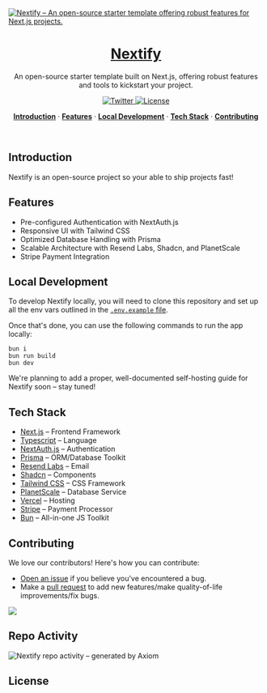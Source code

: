 <a href="">
  <img alt="Nextify – An open-source starter template offering robust features for Next.js projects." src="https://img.logoipsum.com/285.svg">
  <h1 align="center">Nextify</h1>
</a>

<p align="center">
  An open-source starter template built on Next.js, offering robust features and tools to kickstart your project.
</p>

<p align="center">
  <a href="https://twitter.com/nextify">
    <img src="https://img.shields.io/twitter/follow/Nextify?style=flat&label=%40nextify&logo=twitter&color=0bf&logoColor=fff" alt="Twitter" />
  </a>
  <a href="https://github.com/meglerhagen/Nextify/blob/main/LICENSE">
    <img src="https://img.shields.io/github/license/your-github/NextjsNextify?label=license&logo=github&color=f80&logoColor=fff" alt="License" />
  </a>
</p>

<p align="center">
  <a href="#introduction"><strong>Introduction</strong></a> ·
  <a href="#features"><strong>Features</strong></a> ·
  <a href="#local-development"><strong>Local Development</strong></a> ·
  <a href="#tech-stack"><strong>Tech Stack</strong></a> ·
  <a href="#contributing"><strong>Contributing</strong></a>
</p>
<br/>

## Introduction

Nextify is an open-source project so your able to ship projects fast!

## Features

- Pre-configured Authentication with NextAuth.js
- Responsive UI with Tailwind CSS
- Optimized Database Handling with Prisma
- Scalable Architecture with Resend Labs, Shadcn, and PlanetScale
- Stripe Payment Integration

## Local Development

To develop Nextify locally, you will need to clone this repository and set up all the env vars outlined in the [`.env.example` file](https://github.com/meglerhagen/Nextify/blob/main/.env.example).

Once that's done, you can use the following commands to run the app locally:

```
bun i
bun run build
bun dev
```

We're planning to add a proper, well-documented self-hosting guide for Nextify soon – stay tuned!

## Tech Stack

- [Next.js](https://nextjs.org/) – Frontend Framework
- [Typescript](https://www.typescriptlang.org/) – Language
- [NextAuth.js](https://next-auth.js.org/) – Authentication
- [Prisma](https://www.prisma.io/) – ORM/Database Toolkit
- [Resend Labs](https://resend.com/) – Email
- [Shadcn](https://ui.shadcn.com/) – Components
- [Tailwind CSS](https://tailwindcss.com/) – CSS Framework
- [PlanetScale](https://planetscale.com/) – Database Service
- [Vercel](https://vercel.com/) – Hosting
- [Stripe](https://stripe.com/) – Payment Processor
- [Bun](https://bun.sh/) – All-in-one JS Toolkit

## Contributing

We love our contributors! Here's how you can contribute:

- [Open an issue](https://github.com/meglerhagen/Nextify/issues) if you believe you've encountered a bug.
- Make a [pull request](https://github.com/meglerhagen/Nextify/pull) to add new features/make quality-of-life improvements/fix bugs.

<a href="https://github.com/meglerhagen/nextify/graphs/contributors">
  <img src="https://contrib.rocks/image?repo=meglerhagen/nextify" />
</a>

## Repo Activity

![Nextify repo activity – generated by Axiom](https://repobeats.axiom.co/api/embed/69efe11204d28a74a9801cbeff552c29800a47ed.svg "Repobeats analytics image")

## License

